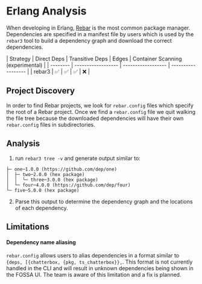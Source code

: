 # Erlang Analysis

When developing in Erlang, [Rebar](https://www.rebar3.org/) is the most common package manager. Dependencies are specified in a manifest file by users which is used by the `rebar3` tool to build a dependency graph and download the correct dependencies.


| Strategy | Direct Deps        | Transitive Deps          | Edges              | Container Scanning (experimental) |
| -------- | ------------------ | ------------------ | ------------------ |
| rebar3   | :white_check_mark: | :white_check_mark: | :white_check_mark: | :x:                               |

## Project Discovery

In order to find Rebar projects, we look for `rebar.config` files which specify the root of a Rebar project. Once we find a `rebar.config` file we quit walking the file tree because the downloaded dependencies will have their own `rebar.config` files in subdirectories. 

## Analysis

1. run `rebar3 tree -v` and generate output similar to:
```
├─ one─1.0.0 (https://github.com/dep/one)
│  ├─ two─2.0.0 (hex package)
│  │  └─ three─3.0.0 (hex package)
│  └─ four─4.0.0 (https://github.com/dep/four)
└─ five─5.0.0 (hex package)
```
2. Parse this output to determine the dependency graph and the locations of each dependency.

## Limitations

#### Dependency name aliasing
`rebar.config` allows users to alias dependencies in a format similar to `{deps, [{chatterbox, {pkg, ts_chatterbox}},`. This format is not currently handled in the CLI and will result in unknown dependencies being shown in the FOSSA UI. The team is aware of this limitation and a fix is planned.
